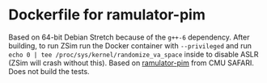 # Dockerfile for ramulator-pim
Based on 64-bit Debian Stretch because of the `g++-6` dependency. After building, to run ZSim run the Docker container with `--privileged` and run `echo 0 | tee /proc/sys/kernel/randomize_va_space` inside to disable ASLR (ZSim will crash without this). Based on [ramulator-pim](https://github.com/CMU-SAFARI/ramulator-pim) from CMU SAFARI. Does not build the tests.
